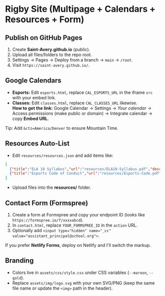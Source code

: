 
# Rigby Site (Multipage + Calendars + Resources + Form)

## Publish on GitHub Pages
1) Create **Saint-Avery.github.io** (public).  
2) Upload all files/folders to the repo root.  
3) Settings → Pages → Deploy from a branch → `main` → `/root`.  
4) Visit `https://saint-avery.github.io/`.

## Google Calendars
- **Esports:** Edit `esports.html`, replace `CAL_ESPORTS_URL` in the iframe `src` with your embed link.  
- **Classes:** Edit `classes.html`, replace `CAL_CLASSES_URL` likewise.  
**How to get the link:** Google Calendar → Settings → *Your calendar* → Access permissions (make public or domain) → Integrate calendar → copy **Embed URL**.

Tip: Add `&ctz=America/Denver` to ensure Mountain Time.

## Resources Auto-List
- Edit `resources/resources.json` and add items like:
```json
[
  {"title":"ELA 10 Syllabus","url":"resources/ELA10-Syllabus.pdf","description":"Course overview + expectations"},
  {"title":"Esports Code of Conduct","url":"resources/Esports-Code.pdf","description":"Rules, attendance, and sportsmanship"}
]
```
- Upload files into the **resources/** folder.

## Contact Form (Formspree)
1) Create a form at Formspree and copy your endpoint ID (looks like `https://formspree.io/f/xxxxabcd`).  
2) In `contact.html`, replace `YOUR_FORMSPREE_ID` in the `action` URL.  
3) Optionally add `<input type="hidden" name="_cc" value="assistant_principal@school.org">`.

If you prefer **Netlify Forms**, deploy on Netlify and I'll switch the markup.

## Branding
- Colors live in `assets/css/style.css` under CSS variables (`--maroon`, `--gold`).  
- Replace `assets/img/logo.svg` with your own SVG/PNG (keep the same file name or update the `<img>` path in the header).
